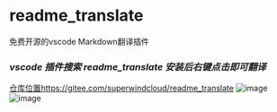# readme_translate
免费开源的vscode Markdown翻译插件 


### *vscode 插件搜索 readme_translate 安装后右键点击即可翻译*

[仓库位置https://gitee.com/superwindcloud/readme_translate](https://gitee.com/superwindcloud/readme_translate)
![image](https://github.com/user-attachments/assets/c8658ce0-9f5e-4ad9-a7f2-2f174dcd3056)
![image](https://github.com/user-attachments/assets/f3de0e55-9ef1-4f72-9961-8eecd09b96fd)
